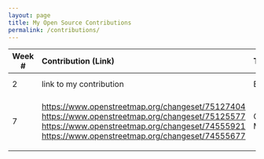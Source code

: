 ```yaml
---
layout: page
title: My Open Source Contributions
permalink: /contributions/
---
```


<!--
Type of the contribution should be "Wikipedia edit", "OpenStreet Map feature", "Project Documentation", "Project Code", "Blog Edit", etc.

The description should include a brief summary of what you did.

Replace the first row below with your contribution.

-->





| Week #       | Contribution (Link)  | Type  | Description |
|---|:---|:---|:---|
|  2   | link to my contribution    | Blog Edit    |   I fixed a broken link.    |
|  7   |  https://www.openstreetmap.org/changeset/75127404  https://www.openstreetmap.org/changeset/75125577  https://www.openstreetmap.org/changeset/74555921  https://www.openstreetmap.org/changeset/74555677| OpenStreet Map Edit    | I included some features and modified some buildings in my neighbourhood.     |
|     |     |     |      |

